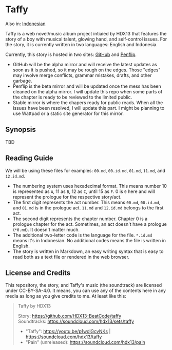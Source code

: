 # Taffy

Also in: [Indonesian](readme.id.md)

Taffy is a web novel/music album project intiaied by HDX13 that features the 
story of a boy with musical talent, glowing hand, and self-control issues. 
For the story, it is currently written in two languages: English and Indonesia. 

Currently, this story is hosted in two sites: [GitHub] and [Penflip]. 

[GitHub]: https://github.com/hdx13-beatcode/taffy
[Penflip]: https://penflip.com/HDX13_BeatCode/Taffy

* GitHub will be the alpha mirror and will receive the latest updates as soon as
  it is pushed, so it may be rough on the edges. Those "edges" may involve merge
  conflicts, grammar mistakes, drafts, and other garbage.
* Penflip is the beta mirror and will be updated once the mess has been cleaned 
  on the alpha mirror. I will update this repo when some parts of the chapter 
  is ready to be reviewed to the limited public.
* Stable mirror is where the chapers ready for public reads. When all the
  issues have been resolved, I will update this part. I might be planning to use
  Wattpad or a static site generator for this mirror.

## Synopsis

TBD

## Reading Guide

We will be using these files for examples: 
`00.md`, `00.id.md`, `01.md`, `11.md`, and `12.id.md`.

* The numbering system uses hexadecimal format. This means number 10 is 
  represented as `A`, 11 as `B`, 12 as `C`, until 15 as `F`. 0 is `0` here 
  and will represent the prologue for the respective story/act.
* The first digit represents the act number. This means `00.md`, 
  `00.id.md`, and `01.md` is in the prologue act. `11.md` and 
  `12.id.md` belongs to the first act.
* The second digit represents the chapter number. Chapter 0 is a prologue 
  chapter for the act. Sometimes, an act doesn't have a prologue (`*0.md`).
  It doesn't matter much.
* The additional two-letter code is the language for the file. `*.id.md` means
  it's in Indonesian. No additional codes means the file is written in English.
* The story is written in Markdown, an easy writing syntax that is easy to read
  both as a text file or rendered in the web browser.

## License and Credits

This repository, the story, and Taffy's music (the soundtrack) are licensed 
under CC-BY-SA-4.0. It means, you can use any of the contents here in any 
media as long as you give credits to me. At least like this:

> Taffy by HDX13
>
> Story: https://github.com/HDX13-BeatCode/taffy <br/> 
> Soundtracks: https://soundcloud.com/hdx13/sets/taffy <br/>
> * "Taffy": https://youtu.be/p1wdlGcvNKs | https://soundcloud.com/hdx13/taffy <br/> 
> * "Pain" (unreleased): https://soundcloud.com/hdx13/pain <br/>

